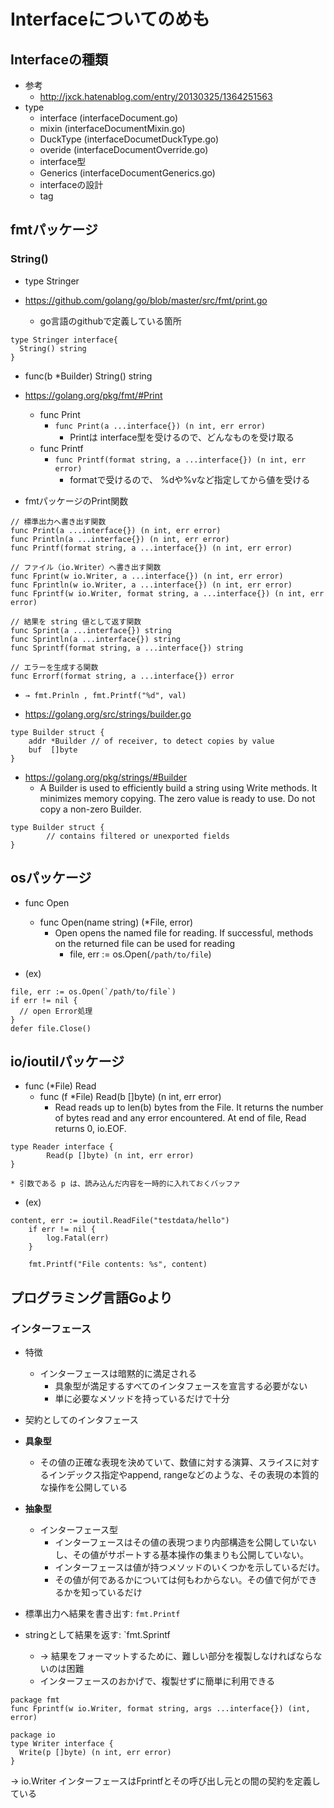 # Interfaceについてのめも


## Interfaceの種類
- 参考
  - http://jxck.hatenablog.com/entry/20130325/1364251563
- type
  - interface (interfaceDocument.go)
  - mixin (interfaceDocumentMixin.go)
  - DuckType (interfaceDocumetDuckType.go)
  - overide (interfaceDocumentOverride.go)
  - interface型
  - Generics (interfaceDocumentGenerics.go)
  - interfaceの設計
  - tag


## fmtパッケージ

### String()
- type Stringer

- https://github.com/golang/go/blob/master/src/fmt/print.go
  - go言語のgithubで定義している箇所
```
type Stringer interface{
  String() string
}
```
- func(b *Builder) String() string


- https://golang.org/pkg/fmt/#Print
  - func Print
    - `func Print(a ...interface{}) (n int, err error)`
      - Printは interface型を受けるので、どんなものを受け取る
  - func Printf
    - `func Printf(format string, a ...interface{}) (n int, err error)`
      - formatで受けるので、 %dや%vなど指定してから値を受ける

- fmtパッケージのPrint関数
```
// 標準出力へ書き出す関数
func Print(a ...interface{}) (n int, err error)
func Println(a ...interface{}) (n int, err error)
func Printf(format string, a ...interface{}) (n int, err error)

// ファイル（io.Writer）へ書き出す関数
func Fprint(w io.Writer, a ...interface{}) (n int, err error)
func Fprintln(w io.Writer, a ...interface{}) (n int, err error)
func Fprintf(w io.Writer, format string, a ...interface{}) (n int, err error)

// 結果を string 値として返す関数
func Sprint(a ...interface{}) string
func Sprintln(a ...interface{}) string
func Sprintf(format string, a ...interface{}) string

// エラーを生成する関数
func Errorf(format string, a ...interface{}) error
```
- `→ fmt.Prinln , fmt.Printf("%d", val)`


- https://golang.org/src/strings/builder.go
```
type Builder struct {
	addr *Builder // of receiver, to detect copies by value
	buf  []byte
}
```

- https://golang.org/pkg/strings/#Builder
  - A Builder is used to efficiently build a string using Write methods. It minimizes memory copying. The zero value is ready to use. Do not copy a non-zero Builder.
```
type Builder struct {
        // contains filtered or unexported fields
}
```


## osパッケージ
- func Open
  - func Open(name string) (*File, error)
    - Open opens the named file for reading. If successful, methods on the returned file can be used for reading
      - file, err := os.Open(`/path/to/file`)

- (ex)    
```
file, err := os.Open(`/path/to/file`)
if err != nil {
  // open Error処理
}
defer file.Close()
```

## io/ioutilパッケージ

- func (*File) Read
  - func (f *File) Read(b []byte) (n int, err error)
    - Read reads up to len(b) bytes from the File. It returns the number of bytes read and any error encountered. At end of file, Read returns 0, io.EOF.


```
type Reader interface {
        Read(p []byte) (n int, err error)
}

* 引数である p は、読み込んだ内容を一時的に入れておくバッファ
```

- (ex)
```
content, err := ioutil.ReadFile("testdata/hello")
	if err != nil {
		log.Fatal(err)
	}

	fmt.Printf("File contents: %s", content)
```

## プログラミング言語Goより

### インターフェース
- 特徴
  - インターフェースは暗黙的に満足される
    - 具象型が満足するすべてのインタフェースを宣言する必要がない
    - 単に必要なメソッドを持っているだけで十分

- 契約としてのインタフェース

- **具象型**
  - その値の正確な表現を決めていて、数値に対する演算、スライスに対するインデックス指定やappend, rangeなどのような、その表現の本質的な操作を公開している

- **抽象型**
  - インターフェース型
    - インターフェースはその値の表現つまり内部構造を公開していないし、その値がサポートする基本操作の集まりも公開していない。
    - インターフェースは値が持つメソッドのいくつかを示しているだけ。
    - その値が何であるかについては何もわからない。その値で何ができるかを知っているだけ

- 標準出力へ結果を書き出す: `fmt.Printf`
- stringとして結果を返す: `fmt.Sprintf
  - → 結果をフォーマットするために、難しい部分を複製しなければならないのは困難
  - インターフェースのおかげで、複製せずに簡単に利用できる

```
package fmt
func Fprintf(w io.Writer, format string, args ...interface{}) (int, error)
```

```
package io
type Writer interface {
  Write(p []byte) (n int, err error)
}
```
→ io.Writer インターフェースはFprintfとその呼び出し元との間の契約を定義している
